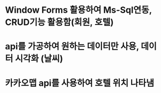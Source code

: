 # Window Forms 활용하여 Ms-Sql연동, CRUD기능 활용함(회원, 호텔)
# api를 가공하여 원하는 데이터만 사용, 데이터 시각화 (날씨)
# 카카오맵 api를 사용하여 호텔 위치 나타냄
